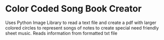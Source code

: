 # Color Coded Song Book Creator
 Uses Python Image Library to read a text file and create a pdf with larger colored circles to represent songs of notes to create special need friendly sheet music. Reads information from formatted txt file
